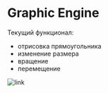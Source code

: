 # Graphic Engine
Текущий функционал:
- отрисовка прямоугольника
- изменение размера
- вращение
- перемещение

![link](https://github.com/adrian01414/GraphicsEngine/blob/main/resources/example.gif)
